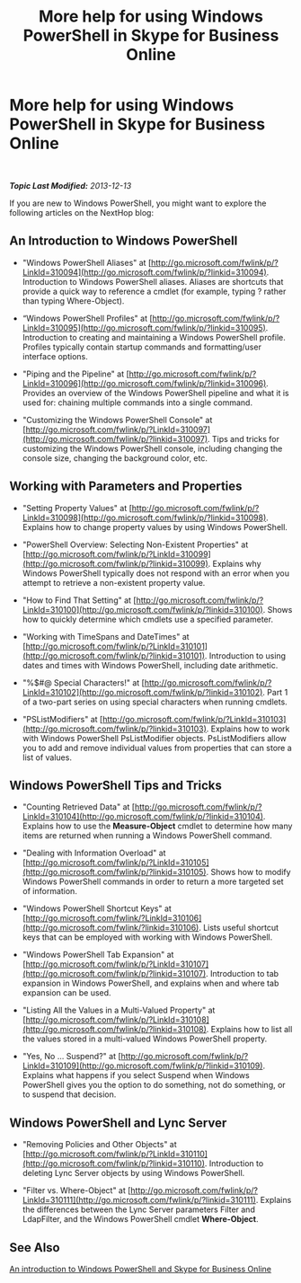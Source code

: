 ﻿---
title: More help for using Windows PowerShell in Skype for Business Online
TOCTitle: More help for using Windows PowerShell
ms:assetid: ad35ef82-0c74-497b-87f9-de79298e7a5b
ms:mtpsurl: https://technet.microsoft.com/en-us/library/Dn362834(v=OCS.15)
ms:contentKeyID: 56558847
ms.date: 05/04/2015
mtps_version: v=OCS.15
---

<div data-xmlns="http://www.w3.org/1999/xhtml">

<div class="topic" data-xmlns="http://www.w3.org/1999/xhtml" data-msxsl="urn:schemas-microsoft-com:xslt" data-cs="http://msdn.microsoft.com/en-us/">

<div data-asp="http://msdn2.microsoft.com/asp">

# More help for using Windows PowerShell in Skype for Business Online

</div>

<div id="mainSection">

<div id="mainBody">

<span> </span>

_**Topic Last Modified:** 2013-12-13_

If you are new to Windows PowerShell, you might want to explore the following articles on the NextHop blog:

<div>

## An Introduction to Windows PowerShell

  - "Windows PowerShell Aliases" at [http://go.microsoft.com/fwlink/p/?LinkId=310094](http://go.microsoft.com/fwlink/p/?linkid=310094). Introduction to Windows PowerShell aliases. Aliases are shortcuts that provide a quick way to reference a cmdlet (for example, typing ? rather than typing Where-Object).

  - “Windows PowerShell Profiles" at [http://go.microsoft.com/fwlink/p/?LinkId=310095](http://go.microsoft.com/fwlink/p/?linkid=310095). Introduction to creating and maintaining a Windows PowerShell profile. Profiles typically contain startup commands and formatting/user interface options.

  - "Piping and the Pipeline" at [http://go.microsoft.com/fwlink/p/?LinkId=310096](http://go.microsoft.com/fwlink/p/?linkid=310096). Provides an overview of the Windows PowerShell pipeline and what it is used for: chaining multiple commands into a single command.

  - "Customizing the Windows PowerShell Console" at [http://go.microsoft.com/fwlink/p/?LinkId=310097](http://go.microsoft.com/fwlink/p/?linkid=310097). Tips and tricks for customizing the Windows PowerShell console, including changing the console size, changing the background color, etc.

</div>

<div>

## Working with Parameters and Properties

  - "Setting Property Values" at [http://go.microsoft.com/fwlink/p/?LinkId=310098](http://go.microsoft.com/fwlink/p/?linkid=310098). Explains how to change property values by using Windows PowerShell.

  - "PowerShell Overview: Selecting Non-Existent Properties" at [http://go.microsoft.com/fwlink/p/?LinkId=310099](http://go.microsoft.com/fwlink/p/?linkid=310099). Explains why Windows PowerShell typically does not respond with an error when you attempt to retrieve a non-existent property value.

  - "How to Find That Setting" at [http://go.microsoft.com/fwlink/p/?LinkId=310100](http://go.microsoft.com/fwlink/p/?linkid=310100). Shows how to quickly determine which cmdlets use a specified parameter.

  - "Working with TimeSpans and DateTimes" at [http://go.microsoft.com/fwlink/p/?LinkId=310101](http://go.microsoft.com/fwlink/p/?linkid=310101). Introduction to using dates and times with Windows PowerShell, including date arithmetic.

  - "%$\#@ Special Characters\!" at [http://go.microsoft.com/fwlink/p/?LinkId=310102](http://go.microsoft.com/fwlink/p/?linkid=310102). Part 1 of a two-part series on using special characters when running cmdlets.

  - "PSListModifiers" at [http://go.microsoft.com/fwlink/p/?LinkId=310103](http://go.microsoft.com/fwlink/p/?linkid=310103). Explains how to work with Windows PowerShell PsListModifier objects. PsListModifiers allow you to add and remove individual values from properties that can store a list of values.

</div>

<div>

## Windows PowerShell Tips and Tricks

  - "Counting Retrieved Data" at [http://go.microsoft.com/fwlink/p/?LinkId=310104](http://go.microsoft.com/fwlink/p/?linkid=310104). Explains how to use the **Measure-Object** cmdlet to determine how many items are returned when running a Windows PowerShell command.

  - "Dealing with Information Overload" at [http://go.microsoft.com/fwlink/p/?LinkId=310105](http://go.microsoft.com/fwlink/p/?linkid=310105). Shows how to modify Windows PowerShell commands in order to return a more targeted set of information.

  - "Windows PowerShell Shortcut Keys" at [http://go.microsoft.com/fwlink/?LinkId=310106](http://go.microsoft.com/fwlink/?linkid=310106). Lists useful shortcut keys that can be employed with working with Windows PowerShell.

  - "Windows PowerShell Tab Expansion" at [http://go.microsoft.com/fwlink/p/?LinkId=310107](http://go.microsoft.com/fwlink/p/?linkid=310107). Introduction to tab expansion in Windows PowerShell, and explains when and where tab expansion can be used.

  - "Listing All the Values in a Multi-Valued Property" at [http://go.microsoft.com/fwlink/p/?LinkId=310108](http://go.microsoft.com/fwlink/p/?linkid=310108). Explains how to list all the values stored in a multi-valued Windows PowerShell property.

  - "Yes, No … Suspend?" at [http://go.microsoft.com/fwlink/p/?LinkId=310109](http://go.microsoft.com/fwlink/p/?linkid=310109). Explains what happens if you select Suspend when Windows PowerShell gives you the option to do something, not do something, or to suspend that decision.

</div>

<div>

## Windows PowerShell and Lync Server

  - "Removing Policies and Other Objects" at [http://go.microsoft.com/fwlink/p/?LinkId=310110](http://go.microsoft.com/fwlink/p/?linkid=310110). Introduction to deleting Lync Server objects by using Windows PowerShell.

  - "Filter vs. Where-Object" at [http://go.microsoft.com/fwlink/p/?LinkId=310111](http://go.microsoft.com/fwlink/p/?linkid=310111). Explains the differences between the Lync Server parameters Filter and LdapFilter, and the Windows PowerShell cmdlet **Where-Object**.

</div>

<div>

## See Also


[An introduction to Windows PowerShell and Skype for Business Online](an-introduction-to-windows-powershell-and-skype-for-business-online.md)  
  

</div>

</div>

<span> </span>

</div>

</div>

</div>

